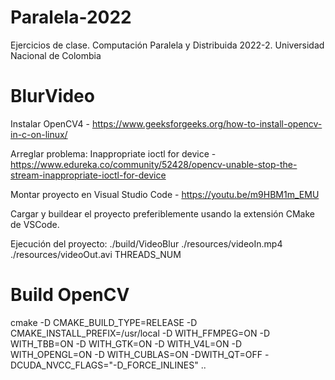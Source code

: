 # Paralela-2022
Ejercicios de clase. Computación Paralela y Distribuida 2022-2. Universidad Nacional de Colombia

# BlurVideo
Instalar OpenCV4 - https://www.geeksforgeeks.org/how-to-install-opencv-in-c-on-linux/

Arreglar problema: Inappropriate ioctl for device - https://www.edureka.co/community/52428/opencv-unable-stop-the-stream-inappropriate-ioctl-for-device

Montar proyecto en Visual Studio Code - https://youtu.be/m9HBM1m_EMU

Cargar y buildear el proyecto preferiblemente usando la extensión CMake de VSCode.

Ejecución del proyecto: ./build/VideoBlur ./resources/videoIn.mp4 ./resources/videoOut.avi THREADS_NUM

# Build OpenCV
cmake -D CMAKE_BUILD_TYPE=RELEASE -D CMAKE_INSTALL_PREFIX=/usr/local -D WITH_FFMPEG=ON -D WITH_TBB=ON -D WITH_GTK=ON -D WITH_V4L=ON -D WITH_OPENGL=ON -D WITH_CUBLAS=ON -DWITH_QT=OFF -DCUDA_NVCC_FLAGS="-D_FORCE_INLINES" ..
